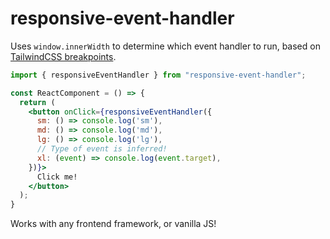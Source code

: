 # responsive-event-handler

Uses `window.innerWidth` to determine which event handler to run, based on [TailwindCSS breakpoints](https://tailwindcss.com/docs/responsive-design).

```jsx
import { responsiveEventHandler } from "responsive-event-handler";

const ReactComponent = () => {
  return (
    <button onClick={responsiveEventHandler({
      sm: () => console.log('sm'),
      md: () => console.log('md'),
      lg: () => console.log('lg'),
      // Type of event is inferred!
      xl: (event) => console.log(event.target),
    })}>
      Click me!
    </button>
  );
}
```

Works with any frontend framework, or vanilla JS!
